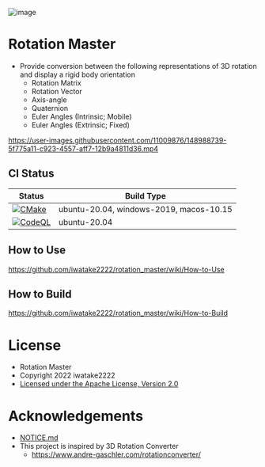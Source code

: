 ![image](https://user-images.githubusercontent.com/11009876/148989308-2d9c70b0-d25e-4124-b109-2fcb03c8ebb9.png)

# Rotation Master
- Provide conversion between the following representations of 3D rotation and display a rigid body orientation
    - Rotation Matrix
    - Rotation Vector
    - Axis-angle
    - Quaternion
    - Euler Angles (Intrinsic; Mobile)
    - Euler Angles (Extrinsic; Fixed)

https://user-images.githubusercontent.com/11009876/148988739-5f775a11-c923-4557-aff7-12b9a4811d36.mp4

## CI Status
Status | Build Type
------ | ----------
[![CMake](https://github.com/iwatake2222/rotation_master/actions/workflows/cmake.yml/badge.svg)](https://github.com/iwatake2222/rotation_master/actions/workflows/cmake.yml) | ubuntu-20.04, windows-2019, macos-10.15
[![CodeQL](https://github.com/iwatake2222/rotation_master/actions/workflows/codeql-analysis.yml/badge.svg)](https://github.com/iwatake2222/rotation_master/actions/workflows/codeql-analysis.yml) | ubuntu-20.04

## How to Use
https://github.com/iwatake2222/rotation_master/wiki/How-to-Use

## How to Build
https://github.com/iwatake2222/rotation_master/wiki/How-to-Build

# License
- Rotation Master
- Copyright 2022 iwatake2222
- [Licensed under the Apache License, Version 2.0](LICENSE)

# Acknowledgements
- [NOTICE.md](NOTICE.md)
- This project is inspired by 3D Rotation Converter
    - https://www.andre-gaschler.com/rotationconverter/
